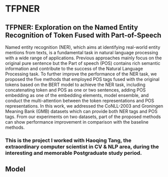 # TFPNER
## TFPNER: Exploration on the Named Entity Recognition of Token Fused with Part-of-Speech
Named entity recognition (NER), which aims at identifying real-world entity mentions from texts, is a fundamental task in natural language processing with a wide range of applications. 
Previous approaches mainly focus on the original pure sentence but the Part of speech (POS) contains rich semantic information and contribute to the success of the Natural Language Processing task. 
To further improve the performance of the NER task, we proposed the five methods that employed POS tags fused with the original tokens based on the BERT model to achieve the NER task, including concatenating token and POS as one or two sentences, adding POS embedding as one of the embedding elements, model ensemble, and conduct the multi-attention between the token representations and POS representations. 
In this work, we addressed the CoNLL-2003 and Groningen Meaning Bank (GMB) datasets which can provide both NER tags and POS tags. From our experiments on two datasets, part of the proposed methods can show performance improvement in comparison with the baseline methods.
### This is the project I worked with Haoqing Tang, the extraordinary computer scientist in CV & NLP area, during the interesting and memorable Postgraduate study period.
## Model
